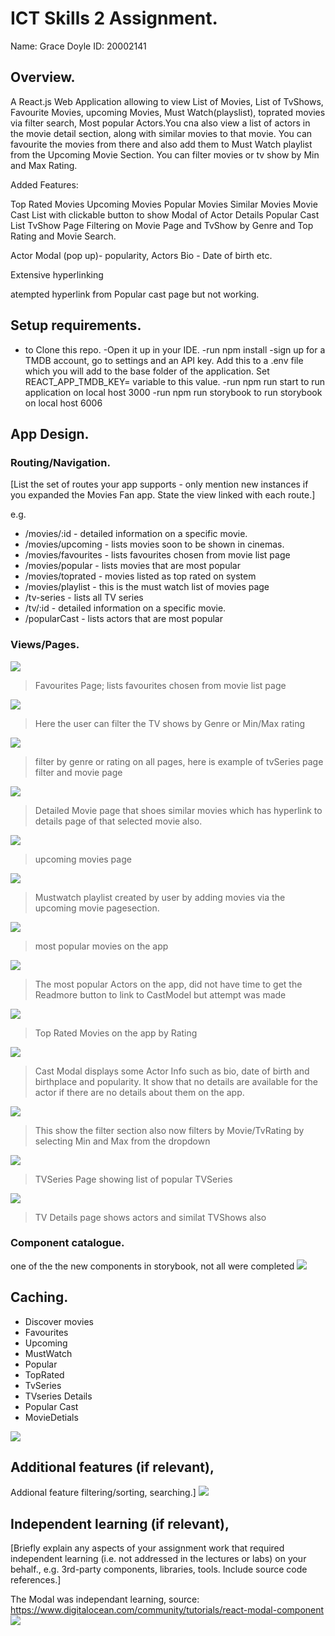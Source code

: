 # ICT Skills 2 Assignment.

Name: Grace Doyle
ID: 20002141

## Overview.

A React.js Web Application allowing to view List of Movies, List of TvShows, Favourite Movies, upcoming Movies, Must Watch(playslist), toprated movies via filter search, Most popular Actors.You cna also view a list of actors in the movie detail section, along with similar movies to that movie. You can favourite the movies from there and also add them to Must Watch playlist from the Upcoming Movie Section. You can filter movies or tv show by Min and Max Rating. 

Added Features:

Top Rated Movies
Upcoming Movies
Popular Movies
Similar Movies
Movie Cast List with clickable button to show Modal of Actor Details
Popular Cast List
TvShow Page
Filtering on Movie Page and TvShow by Genre and Top Rating and Movie Search.

Actor Modal (pop up)- popularity, Actors Bio - Date of birth etc.

Extensive hyperlinking

atempted hyperlink from Popular cast page but not working.


## Setup requirements.

- to Clone this repo. -Open it up in your IDE. -run npm install -sign up for a TMDB account, go to settings and an API key. Add this to a .env file which you will add to the base folder of the application. Set REACT_APP_TMDB_KEY= variable to this value. -run npm run start to run application on local host 3000 -run npm run storybook to run storybook on local host 6006

## App Design.


### Routing/Navigation.

[List the set of routes your app supports - only mention new instances if you expanded the Movies Fan app. State the view linked with each route.] 

e.g.
+ /movies/:id - detailed information on a specific movie.
+ /movies/upcoming - lists movies soon to be shown in cinemas.
+ /movies/favourites - lists favourites chosen from movie list page
+ /movies/popular - lists movies that are most popular 
+ /movies/toprated - movies listed as top rated on system
+ /movies/playlist - this is the must watch list of movies page
+ /tv-series - lists all TV series
+ /tv/:id - detailed information on a specific movie.
+ /popularCast - lists actors that are most popular 


### Views/Pages.
![][fav]
>Favourites Page; lists favourites chosen from movie list page

![][filtertv] 
>Here the user can filter the TV shows by Genre or Min/Max rating

![][filtermovie]
>filter by genre or rating on all pages, here is example of tvSeries page filter  and movie page

![][moviedetails]
>Detailed Movie page that shoes similar movies which has hyperlink to details page of that selected movie also.

![][upcoming]
>upcoming movies page 

![][mustwatch]
>Mustwatch playlist created by user by adding movies via the upcoming movie pagesection.

![][popular]
>most popular movies on the app

![][popularcast]
>The most popular Actors on the app, did not have time to get the Readmore button to link to CastModel but attempt was made

![][toprated]
>Top Rated Movies on the app by Rating

![][modal]
>Cast Modal displays some Actor Info such as bio, date of birth and birthplace and popularity. It show that no details are available for the actor if there are no details about them on the app.

![][rating]
>This show the filter section also now filters by Movie/TvRating by selecting Min and Max from the dropdown

![][tvseries]
>TVSeries Page showing list of popular TVSeries 

![][tvsdetails]
>TV Details page shows actors and similat TVShows also



### Component catalogue.
one of the the new components in storybook, not all were completed
![][storybook]


## Caching.
* Discover movies
* Favourites
* Upcoming
* MustWatch
* Popular
* TopRated
* TvSeries
* TVseries Details
* Popular Cast
* MovieDetials

![][caching]

## Additional features (if relevant),

Addional feature filtering/sorting, searching.]
![][filtertv]

## Independent learning (if relevant),

[Briefly explain any aspects of your assignment work that required independent learning (i.e. not addressed in the lectures or labs) on your behalf., e.g. 3rd-party components, libraries, tools. Include source code references.]

The Modal was independant learning, source: https://www.digitalocean.com/community/tutorials/react-modal-component
![][modal]


[fav]: ./public/Favourites.png
[filtertv]: ./public/FilterTVShow.png
[rating]: ./public/MaxMinRating.png
[moviedetails]: ./public/MovieDetails.png
[popular]: ./public/Popular.png
[popularcast]: ./public/PopularCast.png
[toprated]: ./public/TopRated.png
[tvseries]: ./public/TvSeries.png
[upcoming]: ./public/upcoming.png
[caching]: ./public/caching.png
[modal]: ./public/MovieModal.png
[storybook]: ./public/storybook.png
[mustwatch]: ./public/mustwatch.png
[tvsdetails]: ./public/tvsdetails.png
[filtermovie]: ./public/filtermovie.png




